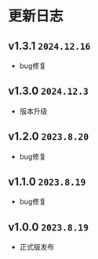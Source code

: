 # 更新日志

## v1.3.1 `2024.12.16`

- bug修复

## v1.3.0 `2024.12.3`

- 版本升级

## v1.2.0 `2023.8.20`

- bug修复

## v1.1.0 `2023.8.19`

- bug修复

## v1.0.0 `2023.8.19`

- 正式版发布
